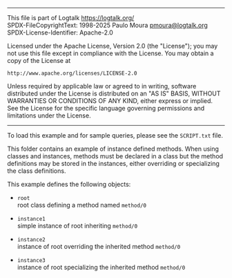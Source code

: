 ________________________________________________________________________

This file is part of Logtalk <https://logtalk.org/>  
SPDX-FileCopyrightText: 1998-2025 Paulo Moura <pmoura@logtalk.org>  
SPDX-License-Identifier: Apache-2.0

Licensed under the Apache License, Version 2.0 (the "License");
you may not use this file except in compliance with the License.
You may obtain a copy of the License at

    http://www.apache.org/licenses/LICENSE-2.0

Unless required by applicable law or agreed to in writing, software
distributed under the License is distributed on an "AS IS" BASIS,
WITHOUT WARRANTIES OR CONDITIONS OF ANY KIND, either express or implied.
See the License for the specific language governing permissions and
limitations under the License.
________________________________________________________________________


To load this example and for sample queries, please see the `SCRIPT.txt`
file.

This folder contains an example of instance defined methods. When using 
classes and instances, methods must be declared in a class but the method 
definitions may be stored in the instances, either overriding or specializing 
the class definitions.

This example defines the following objects:

- `root`  
	root class defining a method named `method/0`

- `instance1`  
	simple instance of root inheriting `method/0`

- `instance2`  
	instance of root overriding the inherited method `method/0`

- `instance3`  
	instance of root specializing the inherited method `method/0`
